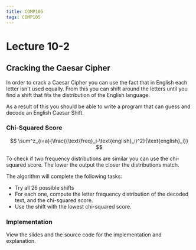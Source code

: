 ```yaml
---
title: COMP105
tags: COMP105
---
```

# Lecture 10-2
## Cracking the Caesar Cipher
In order to crack a Caesar Cipher you can use the fact that in English each letter isn't used equally. From this you can shift around the letters until you find a shift that fits the distribution of the English language.

As a result of this you should be able to write a program that can guess and decode an English Caesar Shift.

### Chi-Squared Score

$$
\sum^z_{i=a}{\frac{(\text{freq}_i-\text{english}_i)^2}{\text{english}_i}}
$$

To check if two frequency distributions are similar you can use the chi-squared score. The lower the output the closer the distributions match.

The algorithm will complete the following tasks:

* Try all 26 possible shifts
* For each one, compute the letter frequency distribution of the decoded text, and the chi-squared score.
* Use the shift with the lowest chi-squared score.

### Implementation
View the slides and the source code for the implementation and explanation. 